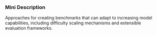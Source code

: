 ### Mini Description

Approaches for creating benchmarks that can adapt to increasing model capabilities, including difficulty scaling mechanisms and extensible evaluation frameworks.
